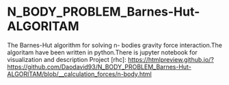 # N_BODY_PROBLEM_Barnes-Hut-ALGORITAM



The Barnes-Hut algorithm for solving n- bodies gravity force interaction.The algoritam have been written in python.There is jupyter notebook for visualization and description
Project [rhc]: https://htmlpreview.github.io/?https://github.com/Daodavid93/N_BODY_PROBLEM_Barnes-Hut-ALGORITAM/blob/__calculation_forces/n-body.html
